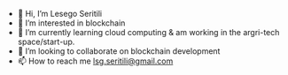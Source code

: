 - 👋 Hi, I’m Lesego Seritili
- 👀 I’m interested in blockchain
- 🌱 I’m currently learning cloud computing & am working in the argri-tech space/start-up.
- 💞️ I’m looking to collaborate on blockchain development 
- 📫 How to reach me lsg.seritili@gmail.com

<!---
lsgser/lsgser is a ✨ special ✨ repository because its `README.md` (this file) appears on your GitHub profile.
You can click the Preview link to take a look at your changes.
--->
